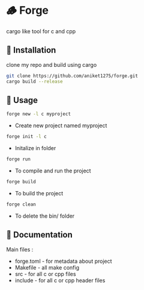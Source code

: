 # 🪵 Forge

cargo like tool for c and cpp

## 🍔 Installation

clone my repo and build using cargo

```bash
git clone https://github.com/aniket1275/forge.git
cargo build --release
```

## 🍁 Usage

```bash
forge new -l c myproject
```

- Create new project named myproject

```bash
forge init -l c
```

- Initalize in folder

```bash
forge run
```

- To compile and run the project

```bash
forge build
```

- To build the project

```bash
forge clean
```

- To delete the bin/ folder

## 🌸 Documentation

Main files :

- forge.toml - for metadata about project
- Makefile - all make config
- src - for all c or cpp files
- include - for all c or cpp header files
